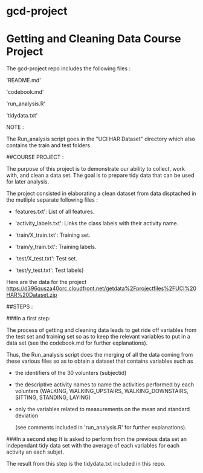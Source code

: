 # gcd-project
Getting and Cleaning Data Course Project
========================================

The gcd-project repo includes the following files :

'README.md'

'codebook.md'

'run_analysis.R' 

'tidydata.txt'


NOTE :

The Run_analysis script goes in the "UCI HAR Dataset" directory which
also contains the train and test folders

##COURSE PROJECT :

The purpose of this project is to demonstrate our ability to collect, work with,
and clean a data set. The goal is to prepare tidy data that can be used for later analysis. 

The project consisted in elaborating a clean dataset from data disptached in
the mutliple separate following files :

- features.txt': List of all features.

- 'activity_labels.txt': Links the class labels with their activity name.

- 'train/X_train.txt': Training set.

- 'train/y_train.txt': Training labels.

- 'test/X_test.txt': Test set.

- 'test/y_test.txt': Test labels)

Here are the data for the project
https://d396qusza40orc.cloudfront.net/getdata%2Fprojectfiles%2FUCI%20HAR%20Dataset.zip 

##STEPS :

###In a first step:

The process of getting and cleaning data leads to get ride off variables
from the test set and training set so as to keep the relevant variables to put in a 
data set (see the codebook.md for further explanations).

Thus, the Run_analysis script does the merging of all the data coming from these various 
files so as to obtain a dataset that contains variables such as

- the identifiers of the 30 volunters (subjectid)
- the descriptive activity names to name the activities performed by each volunters
  (WALKING, WALKING_UPSTAIRS, WALKING_DOWNSTAIRS, SITTING, STANDING, LAYING) 
- only the variables related to measurements on the mean and standard deviation

  (see comments included in 'run_analysis.R' for further explanations).

###In a second step
It is asked to perform from the previous data set an independant tidy data set
with the average of each variables for each activity an each subjet.

The result from this step is the tidydata.txt included in this repo.






